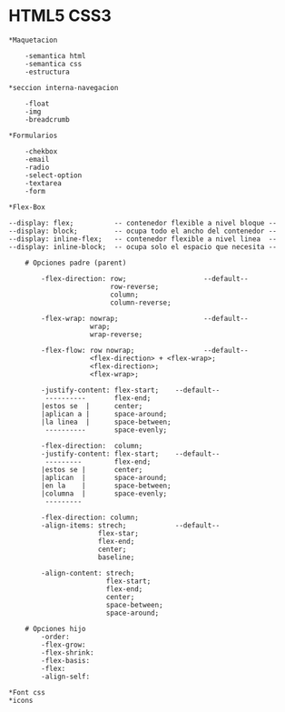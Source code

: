 # HTML5 CSS3

    *Maquetacion

        -semantica html
        -semantica css
        -estructura

    *seccion interna-navegacion

        -float
        -img
        -breadcrumb

    *Formularios

        -chekbox
        -email
        -radio
        -select-option
        -textarea
        -form

    *Flex-Box

    --display: flex;          -- contenedor flexible a nivel bloque --
    --display: block;         -- ocupa todo el ancho del contenedor --
    --display: inline-flex;   -- contenedor flexible a nivel linea  --
    --display: inline-block;  -- ocupa solo el espacio que necesita --

        # Opciones padre (parent)   

            -flex-direction: row;                   --default--
                             row-reverse;
                             column;
                             column-reverse;

            -flex-wrap: nowrap;                     --default-- 
                        wrap;
                        wrap-reverse;

            -flex-flow: row nowrap;                 --default--
                        <flex-direction> + <flex-wrap>;
                        <flex-direction>;
                        <flex-wrap>;

            -justify-content: flex-start;    --default-- 
             ----------       flex-end;
            |estos se  |      center;
            |aplican a |      space-around;
            |la linea  |      space-between;
             ----------       space-evenly;

            -flex-direction:  column;
            -justify-content: flex-start;    --default-- 
             ---------        flex-end;
            |estos se |       center;
            |aplican  |       space-around;  
            |en la    |       space-between;
            |columna  |       space-evenly;  
             ---------

            -flex-direction: column;
            -align-items: strech;            --default--
                          flex-star;
                          flex-end;
                          center;
                          baseline;

            -align-content: strech; 
                            flex-start;
                            flex-end;
                            center;
                            space-between;
                            space-around;           

        # Opciones hijo
            -order:
            -flex-grow:
            -flex-shrink:
            -flex-basis:
            -flex:
            -align-self:
                
    *Font css
    *icons
    
